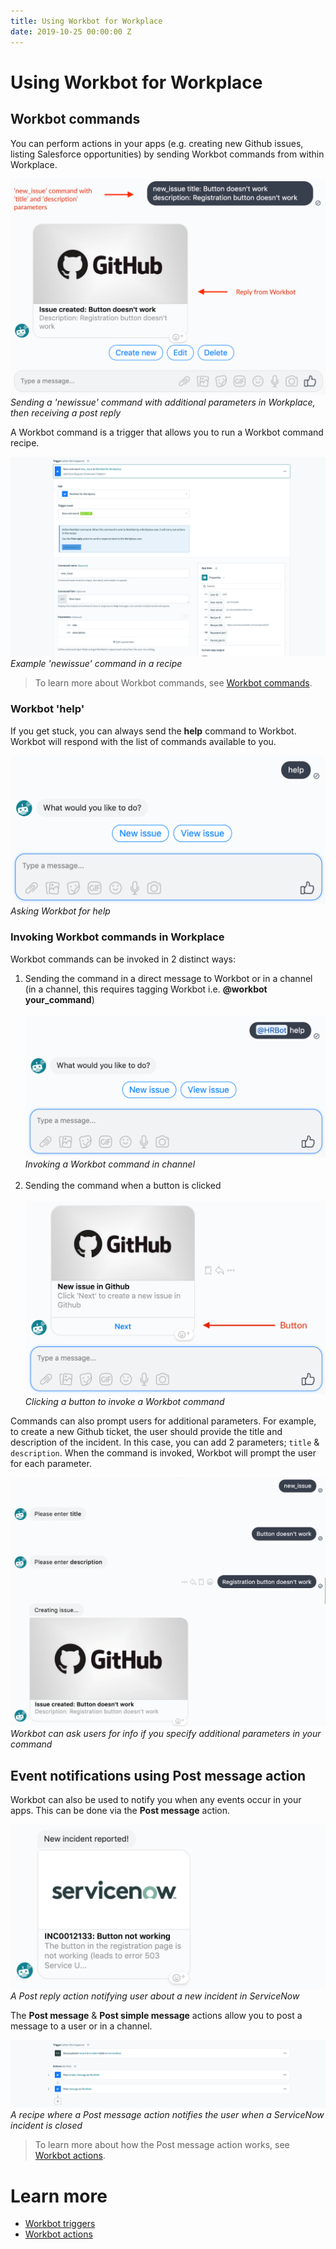 ```yaml
---
title: Using Workbot for Workplace
date: 2019-10-25 00:00:00 Z
---
```


# Using Workbot for Workplace
## Workbot commands
You can perform actions in your apps (e.g. creating new Github issues, listing Salesforce opportunities) by sending Workbot commands from within Workplace.

![Command example](/assets/images/workbot-for-workplace/workbot-command-example.png)
*Sending a 'newissue' command with additional parameters in Workplace, then receiving a post reply*

A Workbot command is a trigger that allows you to run a Workbot command recipe.

![New command](/assets/images/workbot-for-workplace/new-command.png)
*Example 'newissue' command in a recipe*

> To learn more about Workbot commands, see [Workbot commands](/workbot-for-workplace/workbot-triggers.md).

### Workbot 'help'
If you get stuck, you can always send the **help** command to Workbot. Workbot will respond with the list of commands available to you.

![Workbot help](/assets/images/workbot-for-workplace/workbot-help.png)
*Asking Workbot for help*

### Invoking Workbot commands in Workplace
Workbot commands can be invoked in 2 distinct ways:
1. Sending the command in a direct message to Workbot or in a channel (in a channel, this requires tagging Workbot i.e. **@workbot your_command**)<br><br>
![Command recipes](/assets/images/workbot-for-workplace/bot-in-channel.png)<br>*Invoking a Workbot command in channel*
<br><br>
2. Sending the command when a button is clicked<br><br>
![Command recipes](/assets/images/workbot-for-workplace/button-click.png)<br>*Clicking a button to invoke a Workbot command*

Commands can also prompt users for additional parameters. For example, to create a new Github ticket, the user should provide the title and description of the incident. In this case, you can add 2 parameters; `title` & `description`. When the command is invoked, Workbot will prompt the user for each parameter.

![Collecting parameters](/assets/images/workbot-for-workplace/collecting-parameters.png)
*Workbot can ask users for info if you specify additional parameters in your command*

## Event notifications using Post message action
Workbot can also be used to notify you when any events occur in your apps. This can be done via the **Post message** action.

![New SNow incident](/assets/images/workbot-for-workplace/new-snow-incident.png)
*A Post reply action notifying user about a new incident in ServiceNow*

The **Post message** & **Post simple message** actions allow you to post a message to a user or in a channel.

![Notification recipe](/assets/images/workbot-for-workplace/notification-recipe.png)
*A recipe where a Post message action notifies the user when a ServiceNow incident is closed*

>To learn more about how the Post message action works, see [Workbot actions](/workbot-for-workplace/workbot-actions.md).

# Learn more
- [Workbot triggers](/workbot-for-workplace/workbot-triggers.md)
- [Workbot actions](/workbot-for-workplace/workbot-actions.md)
